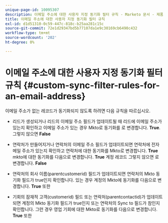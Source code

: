 ```yaml
---
unique-page-id: 10095307
description: 이메일 주소에 대한 사용자 지정 동기화 필터 규칙 - Marketo 문서 - 제품 설명서
title: 이메일 주소에 대한 사용자 지정 동기화 필터 규칙
exl-id: d1d51310-0c59-447c-818c-b25aa281c15c
source-git-commit: 72e1d29347bd5b77107da1e9c30169cb6490c432
workflow-type: tm+mt
source-wordcount: '202'
ht-degree: 0%

---
```


# 이메일 주소에 대한 사용자 지정 동기화 필터 규칙 {#custom-sync-filter-rules-for-an-email-address}

이메일 주소가 없는 레코드가 동기화되지 않도록 하려면 다음 규칙을 따르십시오.

* 리드가 생성되거나 리드의 이메일 주소 필드가 업데이트될 때 리드에 이메일 주소가 있는지 확인하고 이메일 주소가 있는 경우 Mkto로 동기화를 로 변경합니다. **True**. 그렇지 않으면 **False**

* 연락처가 만들어지거나 연락처의 이메일 주소 필드가 업데이트되면 연락처에 전자 메일 주소가 있는지 확인하고 연락처에 대한 동기화를 Mkto로 변경합니다. **True** mkto에 대한 동기화를 다음으로 변경합니다. **True** 계정 레코드 그렇지 않으면 로 변경합니다. **False**

* 연락처의 회사 이름(parentcustomerid) 필드가 업데이트되면 연락처의 Mkto 동기화 필드가 true인지 확인합니다. 있는 경우 계정의 Mkto에 동기화를 다음으로 변경합니다. **True** 또한
* 기회의 잠재적 고객(customerid) 필드 또는 연락처(parentcontactid)가 업데이트되면 계정의 Mkto 동기화 필드가 true인지 또는 연락처의 Sync to 필드가 참인지 확인합니다. 그런 경우 영업 기회에 대한 Mkto로 동기화를 다음으로 변경합니다. **True** 또한
